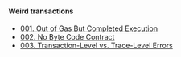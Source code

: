 #### Weird transactions

- [001. Out of Gas But Completed Execution](https://github.com/Great-Hill-Corporation/quickBlocks/blob/develop/docs/OSBEN/001.%20Out%20of%20Gas%20But%20Completed%20Execution.md)
- [002. No Byte Code Contract](https://github.com/Great-Hill-Corporation/quickBlocks/blob/develop/docs/OSBEN/002.%20No%20Byte%20Code%20Contract.md)
- [003. Transaction-Level vs. Trace-Level Errors](https://github.com/Great-Hill-Corporation/quickBlocks/blob/develop/docs/OSBEN/003.%20No%20Byte%20Code%20Contract.md)